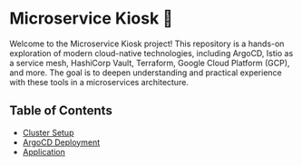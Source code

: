 # Microservice Kiosk 🍬
Welcome to the Microservice Kiosk project! This repository is a hands-on exploration of modern cloud-native technologies, including ArgoCD, Istio as a service mesh, HashiCorp Vault, Terraform, Google Cloud Platform (GCP), and more. The goal is to deepen understanding and practical experience with these tools in a microservices architecture.

## Table of Contents
- [Cluster Setup](cluster/README.md)
- [ArgoCD Deployment](argocd/README.md)
- [Application](app/README.md)
